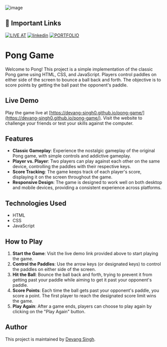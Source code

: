 ![image](https://github.com/devang-singh0/pong-game/assets/100257042/474a4901-baf1-43a3-944b-2c77415c2a60)


## 🔗 Important Links
[![LIVE AT](https://img.shields.io/badge/LIVE_AT-000?style=for-the-badge&logo=ko-fi&logoColor=white)](https://devang-singh0.github.io/pong-game/)
[![linkedin](https://img.shields.io/badge/linkedin-0A66C2?style=for-the-badge&logo=linkedin&logoColor=white)](https://www.linkedin.com/in/devang-singh-b29353255/)
[![PORTFOLIO](https://img.shields.io/badge/portfolio-1DA1F2?style=for-the-badge&logo=github&logoColor=white)](https://devang-singh0.github.io/portfolio/)

# Pong Game

Welcome to Pong! This project is a simple implementation of the classic Pong game using HTML, CSS, and JavaScript. Players control paddles on either side of the screen to bounce a ball back and forth. The objective is to score points by getting the ball past the opponent's paddle.

## Live Demo

Play the game live at [https://devang-singh0.github.io/pong-game/](https://devang-singh0.github.io/pong-game/). Visit the website to challenge your friends or test your skills against the computer.

## Features

- **Classic Gameplay**: Experience the nostalgic gameplay of the original Pong game, with simple controls and addictive gameplay.
- **Player vs. Player**: Two players can play against each other on the same device, controlling the paddles with their respective keys.
- **Score Tracking**: The game keeps track of each player's score, displaying it on the screen throughout the game.
- **Responsive Design**: The game is designed to work well on both desktop and mobile devices, providing a consistent experience across platforms.

## Technologies Used

- HTML
- CSS
- JavaScript

## How to Play

1. **Start the Game**: Visit the live demo link provided above to start playing the game.
2. **Control the Paddles**: Use the arrow keys (or designated keys) to control the paddles on either side of the screen.
3. **Hit the Ball**: Bounce the ball back and forth, trying to prevent it from getting past your paddle while aiming to get it past your opponent's paddle.
4. **Score Points**: Each time the ball gets past your opponent's paddle, you score a point. The first player to reach the designated score limit wins the game.
5. **Play Again**: After a game ends, players can choose to play again by clicking on the "Play Again" button.


## Author

This project is maintained by [Devang Singh](https://github.com/devang-singh0).
